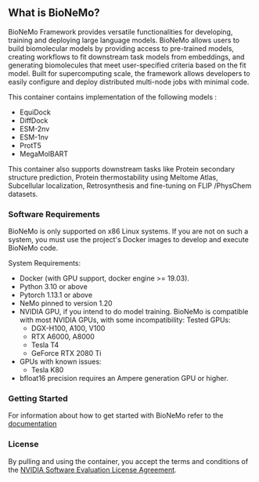## What is BioNeMo?

BioNeMo Framework provides versatile functionalities for developing, training and deploying large language models. BioNeMo allows users to build biomolecular models by providing access to pre-trained models, creating workflows to fit downstream task models from embeddings, and generating biomolecules that meet user-specified criteria based on the fit model. Built for supercomputing scale, the framework allows developers to easily configure and deploy distributed multi-node jobs with minimal code.

This container contains implementation of the following models :
* EquiDock
* DiffDock
* ESM-2nv
* ESM-1nv
* ProtT5
* MegaMolBART

This container also supports downstream tasks like Protein secondary structure prediction, Protein thermostability using Meltome Atlas, Subcellular localization, Retrosynthesis and fine-tuning on FLIP /PhysChem datasets.


### Software Requirements

BioNeMo is only supported on x86 Linux systems. If you are not on such a system, you must use the project's Docker images to develop and execute BioNeMo code.

System Requirements:

* Docker (with GPU support, docker engine >= 19.03).
* Python 3.10 or above
* Pytorch 1.13.1 or above
* NeMo pinned to version 1.20
* NVIDIA GPU, if you intend to do model training. BioNeMo is compatible with most NVIDIA GPUs, with some incompatibility:
Tested GPUs:
    * DGX-H100, A100, V100
    * RTX A6000, A8000
    * Tesla T4
    * GeForce RTX 2080 Ti
* GPUs with known issues:
    * Tesla K80
* bfloat16 precision requires an Ampere generation GPU or higher.

### Getting Started
For information about how to get started with BioNeMo refer to the [documentation](https://docs.nvidia.com/bionemo-framework/latest)

### License

By pulling and using the container, you accept the terms and conditions of the [NVIDIA Software Evaluation License Agreement](https://developer.download.nvidia.com/licenses/NVIDIA-BioNeMo-Framework-Evaluation-Software%20License(14Nov2023).pdf).
